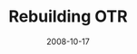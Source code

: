 ---
layout: media
category: media
title: "Rebuilding OTR"
date: 2008-10-17
description: "A quick look at some of the people doing revolutionary work to rebuild the city of Cincinnati's core."
video: "http://s3.amazonaws.com/crossroadsvideomessages/OTR-rebuild-raw.mp4"
video-poster: "http://s3.amazonaws.com/crossroads-media/images/legacy/content/OTR-rebuild-still.jpg"
---